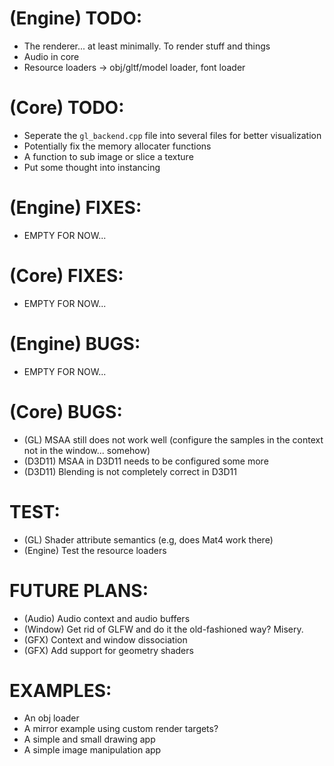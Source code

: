 # (Engine) TODO: 
- The renderer... at least minimally. To render stuff and things
- Audio in core
- Resource loaders -> obj/gltf/model loader, font loader

# (Core) TODO: 
- Seperate the `gl_backend.cpp` file into several files for better visualization
- Potentially fix the memory allocater functions
- A function to sub image or slice a texture 
- Put some thought into instancing

# (Engine) FIXES:
- EMPTY FOR NOW...

# (Core) FIXES:
- EMPTY FOR NOW...

# (Engine) BUGS: 
- EMPTY FOR NOW...

# (Core) BUGS: 
- (GL) MSAA still does not work well (configure the samples in the context not in the window... somehow)
- (D3D11) MSAA in D3D11 needs to be configured some more
- (D3D11) Blending is not completely correct in D3D11

# TEST: 
- (GL) Shader attribute semantics (e.g, does Mat4 work there)
- (Engine) Test the resource loaders

# FUTURE PLANS: 
- (Audio) Audio context and audio buffers
- (Window) Get rid of GLFW and do it the old-fashioned way? Misery.
- (GFX) Context and window dissociation
- (GFX) Add support for geometry shaders

# EXAMPLES: 
- An obj loader
- A mirror example using custom render targets?
- A simple and small drawing app
- A simple image manipulation app
